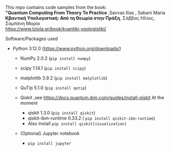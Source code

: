 This repo contains code samples from the book:     
**"Quantum Computing From Theory To Practice** ,Savvas Ilias , Sabani Maria     
**Κβαντική Υπολογιστική: Από τη Θεωρία στην Πράξη**, Σάββας Ηλίας, Σαμπάνη Μαρία    
 https://www.tziola.gr/book/kvantiki-ypologistiki/

Software/Packages used
 - Python 3.12.0 (https://www.python.org/downloads/)
   -  NumPy 2.0.2 (`pip install numpy`)
   -  scipy 1.14.1 (`pip install scipy`)
   -  matplotlib 3.9.2 (`pip install matplotlib`)
   -  QuTip 5.1.0 (`pip install qutip`)
  
   - Qiskit ,see https://docs.quantum.ibm.com/guides/install-qiskit 
     At the moment
       - qiskit 1.3.0 (`pip install qiskit`)
       -  qiskit-ibm-runtime 0.33.2 ( `pip install qiskit-ibm-runtime`)
       -  Also install `pip install qiskit[visualization]`

   - (Optional) Jupyter notebook
      -  `pip install jupyter`
